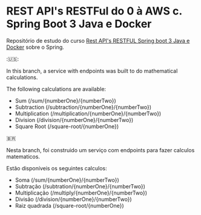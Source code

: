 # REST API's RESTFul do 0 à AWS c. Spring Boot 3 Java e Docker

Repositório de estudo do curso [Rest API's RESTFUL Spring boot 3 Java e Docker](https://www.udemy.com/course/restful-apis-do-0-a-nuvem-com-springboot-e-docker/) sobre o Spring.

:🇺🇸:

In this branch, a service with endpoints was built to do mathematical calculations.

The following calculations are available:

- Sum (/sum/{numberOne}/{numberTwo})
- Subtraction (/subtraction/{numberOne}/{numberTwo})
- Multiplication (/multiplication/{numberOne}/{numberTwo})
- Division (/division/{numberOne}/{numberTwo})
- Square Root (/square-root/{numberOne})

:brazil:

Nesta branch, foi construido um serviço com endpoints para fazer calculos matematicos.

Estão disponíveis os seguintes calculos:

- Soma (/sum/{numberOne}/{numberTwo})
- Subtração (/subtration/{numberOne}/{numberTwo})
- Multiplicação (/multiply/{numberOne}/{numberTwo})
- Divisão (/division/{numberOne}/{numberTwo})
- Raiz quadrada (/square-root/{numberOne})